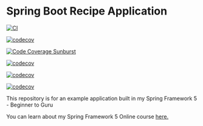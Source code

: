 # Spring Boot Recipe Application


[![CI](https://circleci.com/gh/jmoussalli/spring5-mysql-recipe-app.svg?style=svg)](https://circleci.com/gh/jmoussalli/spring5-mysql-recipe-app)

[![codecov](https://codecov.io/gh/jmoussalli/spring5-mysql-recipe-app/branch/mysql-scripts/graph/badge.svg?token=25ac22c3-99f8-4b5d-bdcd-65a1d31fce86)](https://codecov.io/gh/jmoussalli/spring5-mysql-recipe-app)


[![Code Coverage Sunburst](https://codecov.io/gh/jmoussalli/spring5-mysql-recipe-app/branch/mysql-scripts/graphs/sunburst.svg)](https://codecov.io/gh/jmoussalli/spring5-mysql-recipe-app/branch/mysql-scripts/graphs/sunburst.svg)


[![codecov](https://codecov.io/gh/jmoussalli/spring5-mysql-recipe-app/branch/mysql-scripts/graphs/sunburst.svg?token=25ac22c3-99f8-4b5d-bdcd-65a1d31fce86)](https://codecov.io/gh/jmoussalli/spring5-mysql-recipe-app/branch/mysql-scripts/graphs/sunburst.svg)

[![codecov](https://codecov.io/gh/jmoussalli/spring5-mysql-recipe-app/branch/mysql-scripts/graphs/tree.svg?token=25ac22c3-99f8-4b5d-bdcd-65a1d31fce86)](https://codecov.io/gh/jmoussalli/spring5-mysql-recipe-app/branch/mysql-scripts/graphs/tree.svg)

[![codecov](https://codecov.io/gh/jmoussalli/spring5-mysql-recipe-app/branch/mysql-scripts/graphs/icicle.svg?token=25ac22c3-99f8-4b5d-bdcd-65a1d31fce86)](https://codecov.io/gh/jmoussalli/spring5-mysql-recipe-app/branch/mysql-scripts/graphs/icicle.svg)

This repository is for an example application built in my Spring Framework 5 - Beginner to Guru

You can learn about my Spring Framework 5 Online course [here.](http://courses.springframework.guru/p/spring-framework-5-begginer-to-guru/?product_id=363173)